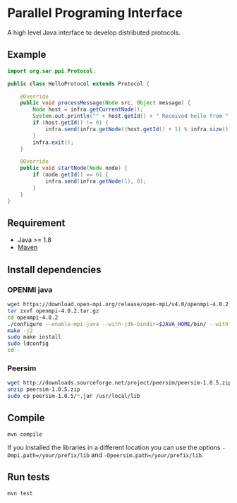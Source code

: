 # Parallel Programing Interface

A high level Java interface to develop distributed protocols.

## Example

```java
import org.sar.ppi.Protocol;

public class HelloProtocol extends Protocol {

	@Override
	public void processMessage(Node src, Object message) {
		Node host = infra.getCurrentNode();
		System.out.println("" + host.getId() + " Received hello from "  + src.getId());
		if (host.getId() != 0) {
			infra.send(infra.getNode((host.getId() + 1) % infra.size()), 0);
		}
		infra.exit();
	}

	@Override
	public void startNode(Node node) {
		if (node.getId() == 0) {
			infra.send(infra.getNode(1), 0);
		}
	}
}
```

## Requirement

- Java >= 1.8
- [Maven](https://maven.apache.org/)

## Install dependencies

### OPENMI java

```bash
wget https://download.open-mpi.org/release/open-mpi/v4.0/openmpi-4.0.2.tar.gz
tar zxvf openmpi-4.0.2.tar.gz
cd openmpi-4.0.2
./configure --enable-mpi-java --with-jdk-bindir=$JAVA_HOME/bin/ --with-jdk-headers=$JAVA_HOME/include
make -j2
sudo make install
sudo ldconfig
cd -
```

### Peersim

```bash
wget http://downloads.sourceforge.net/project/peersim/peersim-1.0.5.zip
unzip peersim-1.0.5.zip
sudo cp peersim-1.0.5/*.jar /usr/local/lib
```

## Compile

    mvn compile

If you installed the libraries in a different location you can use the options
`-Dmpi.path=/your/prefix/lib` and `-Dpeersim.path=/your/prefix/lib`.

## Run tests

    mvn test
